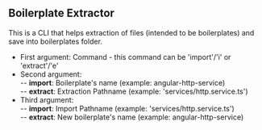 ## Boilerplate Extractor
This is a CLI that helps extraction of files (intended to be boilerplates) and save into boilerplates folder.

- First argument: Command - this command can be 'import'/'i' or 'extract'/'e'
- Second argument:\
-- **import**: Boilerplate's name (example: angular-http-service)\
-- **extract**: Extraction Pathname (example: 'services/http.service.ts')
- Third argument:\
-- **import**: Import Pathname (example: 'services/http.service.ts')\
-- **extract**: New boilerplate's name (example: angular-http-service)